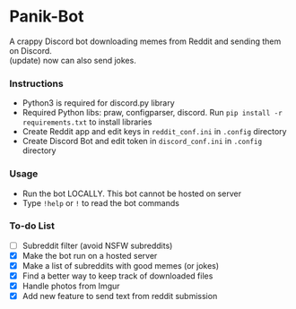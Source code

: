 # Panik-Bot
A crappy Discord bot downloading memes from Reddit and sending them on Discord.\
(update) now can also send jokes.

### Instructions

- Python3 is required for discord.py library
- Required Python libs: praw, configparser, discord. Run `pip install -r requirements.txt` to install libraries
- Create Reddit app and edit keys in `reddit_conf.ini` in `.config` directory
- Create Discord Bot and edit token in `discord_conf.ini` in `.config` directory

### Usage

- Run the bot LOCALLY. This bot cannot be hosted on server
- Type `!help` or `!` to read the bot commands

### To-do List

- [ ] Subreddit filter (avoid NSFW subreddits)
- [x] Make the bot run on a hosted server
- [x] Make a list of subreddits with good memes (or jokes)
- [x] Find a better way to keep track of downloaded files
- [x] Handle photos from Imgur
- [x] Add new feature to send text from reddit submission

